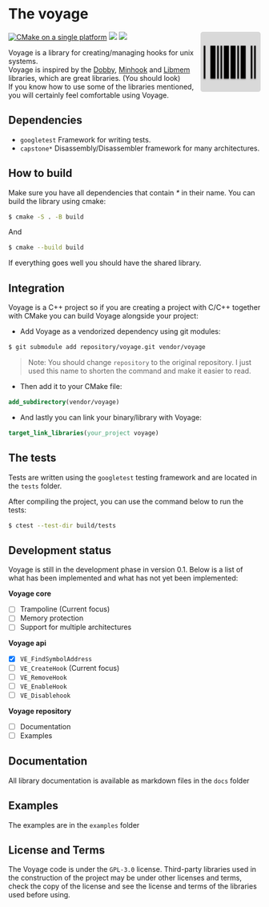 # The voyage
<img height="120" align="right" src="https://github.com/0x41337/voyage/blob/0848ff4a2e7711f606233319339f4025a98c8b6a/img/logo.svg" />

[![CMake on a single platform](https://github.com/0x41337/voyage/actions/workflows/cmake-single-platform.yml/badge.svg)](https://github.com/0x41337/voyage/actions/workflows/cmake-single-platform.yml)
![](https://img.shields.io/badge/License-GPL_3.0-blue)
![](https://img.shields.io/badge/Version-0.1-yellow)

Voyage is a library for creating/managing hooks for unix systems.<br>
Voyage is inspired by the [Dobby](https://github.com/jmpews/Dobby), [Minhook](https://github.com/TsudaKageyu/minhook) and [Libmem](https://github.com/rdbo/libmem) libraries, which are great libraries. (You should look)<br> 
If you know how to use some of the libraries mentioned, you will certainly feel comfortable using Voyage.

## Dependencies

-   `googletest` Framework for writing tests.
-   `capstone*` Disassembly/Disassembler framework for many architectures.

## How to build

Make sure you have all dependencies that contain _\*_ in their name.
You can build the library using cmake:

```sh
$ cmake -S . -B build
```

And

```sh
$ cmake --build build
```

If everything goes well you should have the shared library.

## Integration

Voyage is a C++ project so if you are creating a project with C/C++ together with CMake you can build Voyage alongside your project:

-   Add Voyage as a vendorized dependency using git modules:

```sh
$ git submodule add repository/voyage.git vendor/voyage
```
> Note: You should change `repository` to the original repository. I just used this name to shorten the command and make it easier to read.

-   Then add it to your CMake file:

```cmake
add_subdirectory(vendor/voyage)
```

-   And lastly you can link your binary/library with Voyage:

```cmake
target_link_libraries(your_project voyage)
```

## The tests
Tests are written using the `googletest` testing framework and are located in the `tests` folder.

After compiling the project, you can use the command below to run the tests:
```sh
$ ctest --test-dir build/tests
```

## Development status
Voyage is still in the development phase in version 0.1. Below is a list of what has been implemented and what has not yet been implemented:

**Voyage core**
- [ ] Trampoline (Current focus)
- [ ] Memory protection
- [ ] Support for multiple architectures

**Voyage api**
- [x] `VE_FindSymbolAddress`
- [ ] `VE_CreateHook` (Current focus)
- [ ] `VE_RemoveHook`
- [ ] `VE_EnableHook`
- [ ] `VE_Disablehook`

**Voyage repository**
- [ ] Documentation
- [ ] Examples

## Documentation
All library documentation is available as markdown files in the `docs` folder

## Examples
The examples are in the `examples` folder

## License and Terms
The Voyage code is under the `GPL-3.0` license. Third-party libraries used in the construction of the project may be under other licenses and terms, check the copy of the license and see the license and terms of the libraries used before using.
